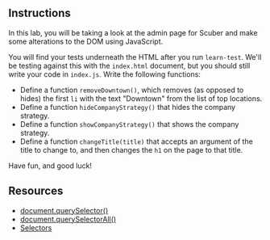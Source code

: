 ## Instructions

In this lab, you will be taking a look at the admin page for Scuber and make some alterations to the DOM using JavaScript.  

You will find your tests underneath the HTML after you run `learn-test`.  We'll be testing against this with the `index.html` document, but you should still write your code in `index.js`.  Write the following functions:

- Define a function `removeDowntown()`, which removes (as opposed to hides) the first `li` with the text "Downtown" from the list of top locations.
- Define a function `hideCompanyStrategy()` that hides the company strategy.  
- Define a function `showCompanyStrategy()` that shows the company strategy.  
- Define a function `changeTitle(title)` that accepts an argument of the title to change to, and then changes the `h1` on the page to that title.

Have fun, and good luck!

## Resources

- [document.querySelector()](https://developer.mozilla.org/en-US/docs/Web/API/Document/querySelector)
- [document.querySelectorAll()](https://developer.mozilla.org/en-US/docs/Web/API/Document/querySelectorAll)
- [Selectors](https://developer.mozilla.org/en-US/docs/Web/Guide/CSS/Getting_Started/Selectors)
